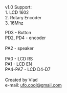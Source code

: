v1.0
Support: <br />
	1. LCD 1602 <br />
	2. Rotary Encoder <br />
	3. 16Mhz <br />

PD3 - Button <br />
PD2, PD4 - encoder <br /> 
<br />
PA2 - speaker <br />
<br />
PA0 - LCD RS <br />
PA1 - LCD EN <br />
PA4-PA7 - LCD D4-D7 <br />
<br />
Created by Vlad <br />
e-mail: ufo.cool@gmail.com <br />


